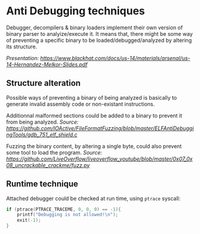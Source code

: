 # Anti Debugging techniques

Debugger, decompilers & binary loaders implement their own version of binary parser to analyize/execute it.
It means that, there might be some way of preventing a specific binary to be loaded/debugged/analyzed by altering its structure.

_Presentation: https://www.blackhat.com/docs/us-14/materials/arsenal/us-14-Hernandez-Melkor-Slides.pdf_

## Structure alteration

Possible ways of preventing a binary of being analyzed is basically to generate invalid assembly code or non-existant instructions.

Additionnal malformed sections could be added to a binary to prevent it from being analyzed.
_Source: https://github.com/IOActive/FileFormatFuzzing/blob/master/ELFAntiDebuggingTools/gdb_751_elf_shield.c_

Fuzzing the binary content, by altering a single byte, could also prevent some tool to load the program.
_Source: https://github.com/LiveOverflow/liveoverflow_youtube/blob/master/0x07_0x08_uncrackable_crackme/fuzz.py_

## Runtime technique

Attached debugger could be checked at run time, using `ptrace` syscall:

```c
if (ptrace(PTRACE_TRACEME, 0, 0, 0) == -1){
    printf("Debugging is not allowed!\n");
    exit(-1);
}
```
